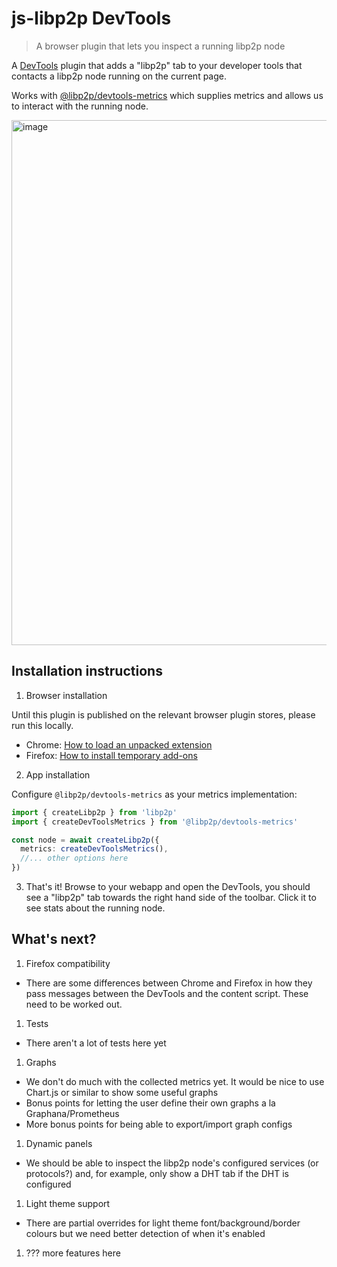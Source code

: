 # js-libp2p DevTools

> A browser plugin that lets you inspect a running libp2p node

A [DevTools](https://developer.chrome.com/docs/devtools) plugin that adds a "libp2p" tab to your developer tools that contacts a libp2p node running on the current page.

Works with [@libp2p/devtools-metrics](https://www.npmjs.com/package/@libp2p/devtools-metrics) which supplies metrics and allows us to interact with the running node.

<img width="840" alt="image" src="https://github.com/ipfs-shipyard/js-libp2p-devtools/assets/665810/f8f6a7c8-377f-41d6-948f-95d8469f58b8">

## Installation instructions

1. Browser installation

Until this plugin is published on the relevant browser plugin stores, please run this locally.

- Chrome: [How to load an unpacked extension](https://knowledge.workspace.google.com/kb/load-unpacked-extensions-000005962)
- Firefox: [How to install temporary add-ons](https://developer.mozilla.org/en-US/docs/Mozilla/Add-ons/WebExtensions/Your_first_WebExtension#installing)

2. App installation

Configure `@libp2p/devtools-metrics` as your metrics implementation:

```ts
import { createLibp2p } from 'libp2p'
import { createDevToolsMetrics } from '@libp2p/devtools-metrics'

const node = await createLibp2p({
  metrics: createDevToolsMetrics(),
  //... other options here
})
```

3. That's it! Browse to your webapp and open the DevTools, you should see a "libp2p" tab towards the right hand side of the toolbar. Click it to see stats about the running node.

## What's next?

1. Firefox compatibility
  - There are some differences between Chrome and Firefox in how they pass messages between the DevTools and the content script. These need to be worked out.
1. Tests
  - There aren't a lot of tests here yet
1. Graphs
  - We don't do much with the collected metrics yet. It would be nice to use Chart.js or similar to show some useful graphs
  - Bonus points for letting the user define their own graphs a la Graphana/Prometheus
  - More bonus points for being able to export/import graph configs
1. Dynamic panels
  - We should be able to inspect the libp2p node's configured services (or protocols?) and, for example, only show a DHT tab if the DHT is configured
1. Light theme support
  - There are partial overrides for light theme font/background/border colours but we need better detection of when it's enabled
1. ??? more features here
